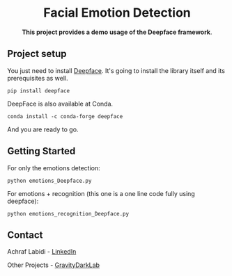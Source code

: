 <h1 align="center">Facial Emotion Detection</h1>

<div align="center">
<b>This project provides a demo usage of the Deepface framework</b>.
</div>

## Project setup

You just need to install [Deepface](https://github.com/serengil/deepface).
It's going to install the library itself and its prerequisites as well.

```shell
pip install deepface
```

DeepFace is also available at Conda.

```shell
conda install -c conda-forge deepface
```

And you are ready to go.

## Getting Started

For only the emotions detection:

```shell
python emotions_Deepface.py
```

For emotions + recognition (this one is a one line code fully using deepface):

```shell
python emotions_recognition_Deepface.py
```

## Contact

Achraf Labidi - [LinkedIn](https://www.linkedin.com/in/ashraf-labidi-0xff3e/)

Other Projects - [GravityDarkLab](https://github.com/GravityDarkLab)

